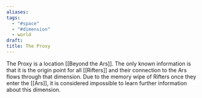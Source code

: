 ```yaml
---
aliases: 
tags:
  - "#space"
  - "#dimension"
  - world
draft: 
title: The Proxy
---
```

The Proxy is a location [[Beyond the Ars]]. The only known information is that it is the origin point for all [[Rifters]] and their connection to the Ars flows through that dimension. Due to the memory wipe of Rifters once they enter the [[Ars]], it is considered impossible to learn further information about this dimension.